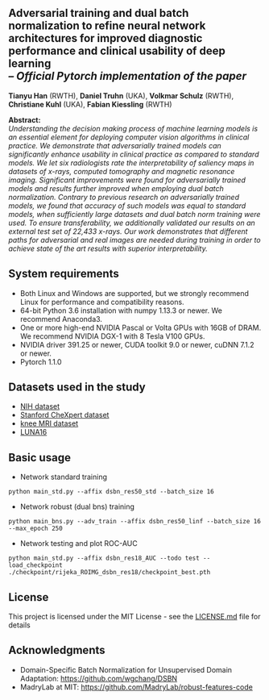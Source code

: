 ## Adversarial training and dual batch normalization to refine neural network architectures for improved diagnostic performance and clinical usability of deep learning <br><i>– Official Pytorch implementation of the paper</i>

**Tianyu Han** (RWTH), **Daniel Truhn** (UKA), **Volkmar Schulz** (RWTH), **Christiane Kuhl** (UKA), **Fabian Kiessling** (RWTH)

**Abstract:**<br>
*Understanding the decision making process of machine learning models is an essential element for deploying computer vision algorithms in clinical practice. We demonstrate that adversarially trained models can significantly enhance usability in clinical practice as compared to standard models. We let six radiologists rate the interpretability of saliency maps in datasets of x-rays, computed tomography and magnetic resonance imaging. Significant improvements were found for adversarially trained models and results further improved when employing dual batch normalization. Contrary to previous research on adversarially trained models, we found that accuracy of such models was equal to standard models, when sufficiently large datasets and dual batch norm training were used. To ensure transferability, we additionally validated our results on an external test set of 22,433 x-rays. Our work demonstrates that different paths for adversarial and real images are needed during training in order to achieve state of the art results with superior interpretability.*

## System requirements

* Both Linux and Windows are supported, but we strongly recommend Linux for performance and compatibility reasons.
* 64-bit Python 3.6 installation with numpy 1.13.3 or newer. We recommend Anaconda3.
* One or more high-end NVIDIA Pascal or Volta GPUs with 16GB of DRAM. We recommend NVIDIA DGX-1 with 8 Tesla V100 GPUs.
* NVIDIA driver 391.25 or newer, CUDA toolkit 9.0 or newer, cuDNN 7.1.2 or newer.
* Pytorch 1.1.0

## Datasets used in the study

* [NIH dataset](https://nihcc.app.box.com/v/ChestXray-NIHCC)
* [Stanford CheXpert dataset](https://stanfordmlgroup.github.io/competitions/chexpert)
* [knee MRI dataset](http://www.riteh.uniri.hr/~istajduh/projects/kneeMRI/)
* [LUNA16](https://luna16.grand-challenge.org/Data/)

## Basic usage

* Network standard training
```
python main_std.py --affix dsbn_res50_std --batch_size 16    
```
 
* Network robust (dual bns) training
```
python main_bns.py --adv_train --affix dsbn_res50_linf --batch_size 16 --max_epoch 250    
```

* Network testing and plot ROC-AUC
```
python main_std.py --affix dsbn_res18_AUC --todo test --load_checkpoint ./checkpoint/rijeka_ROIMG_dsbn_res18/checkpoint_best.pth 
```

## License

This project is licensed under the MIT License - see the [LICENSE.md](LICENSE.md) file for details

## Acknowledgments

* Domain-Specific Batch Normalization for Unsupervised Domain Adaptation: https://github.com/wgchang/DSBN
* MadryLab at MIT: https://github.com/MadryLab/robust-features-code
